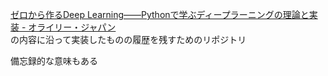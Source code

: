 [ゼロから作るDeep Learning――Pythonで学ぶディープラーニングの理論と実装 - オライリー・ジャパン](https://www.oreilly.co.jp/books/9784873117584/)  
の内容に沿って実装したものの履歴を残すためのリポジトリ

備忘録的な意味もある
